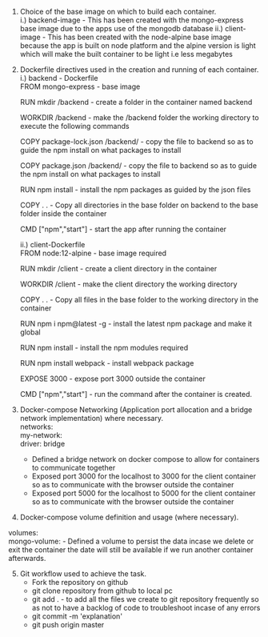 1. Choice of the base image on which to build each container.  
  i.) backend-image - This has been created with the mongo-express base image due to the apps use of the mongodb database
  ii.) client-image - This has been created with the node-alpine base image because the app is built on node platform and the alpine version is light which will make the built container to be light i.e less megabytes  
    
2. Dockerfile directives used in the creation and running of each container.  
   i.) backend - Dockerfile  
   FROM mongo-express - base image  

   RUN mkdir /backend - create a folder in the container named backend  

   WORKDIR /backend - make the /backend folder the working directory to execute the following commands  

   COPY package-lock.json /backend/ - copy the file to backend so as to guide the npm install on what packages to install  

   COPY package.json /backend/ - copy the file to backend so as to guide the npm install on what packages to install    

   RUN npm install  - install the npm packages as guided by the json files   

   COPY . . - Copy all directories in the base folder on backend to the base folder inside the container   

   CMD ["npm","start"]  - start the app after running the container  

    ii.) client-Dockerfile    
     FROM node:12-alpine - base image required  

     RUN mkdir /client - create a client directory in the container  

     WORKDIR /client - make the client directory the working directory  

     COPY . . - Copy all files in the base folder to the working directory in the container  

     RUN npm i npm@latest -g - install the latest npm package and make it global  

     RUN npm install - install the npm modules required  

     RUN npm install webpack - install webpack package  

     EXPOSE 3000 - expose port 3000 outside the container  

     CMD ["npm","start"] - run the command after the container is created.   

3. Docker-compose Networking (Application port allocation and a bridge network implementation) where necessary.  
    networks:   
    my-network:   
    driver: bridge   

    * Defined a bridge network on docker compose to allow for containers to communicate together  
    * Exposed port 3000 for the localhost to 3000 for the client container so as to communicate with the browser outside the container  
    * Exposed port 5000 for the localhost to 5000 for the client container so as to communicate with the browser outside the container  

4. Docker-compose volume definition and usage (where necessary).  

volumes:  
  mongo-volume: - Defined a volume to persist the data incase we delete or exit the container the date will still be available if we run another container afterwards.  

5. Git workflow used to achieve the task.  
    * Fork the repository on github  
    * git clone repository from github to local pc  
    * git add . - to add all the files we create to git repository frequently so as not to have a backlog of code to troubleshoot incase of any errors  
    * git commit -m 'explanation'  
    * git push origin master  